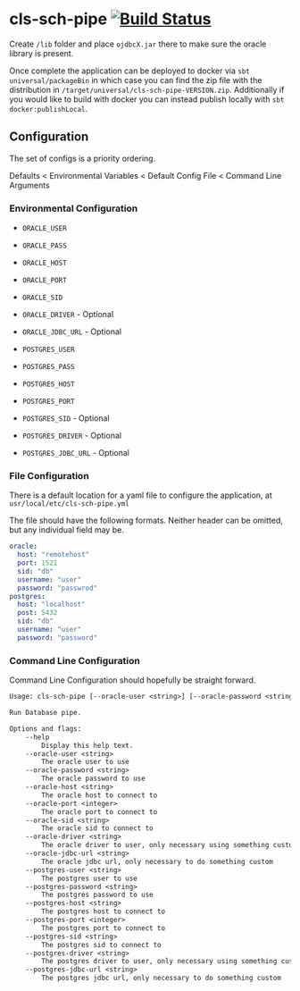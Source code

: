 # cls-sch-pipe [![Build Status](https://travis-ci.com/ChristopherDavenport/cls-sch-pipe.svg?token=PjFgW8EghY9gMM1rAphk&branch=master)](https://travis-ci.com/ChristopherDavenport/cls-sch-pipe)

Create `/lib` folder and place `ojdbcX.jar` there to make sure the oracle library is present.

Once complete the application can be deployed to docker via  `sbt universal/packageBin` in which case you can find the
zip file with the distribution in `/target/universal/cls-sch-pipe-VERSION.zip`. Additionally if you would like to
build with docker you can instead publish locally with `sbt docker:publishLocal`.

## Configuration

The set of configs is a priority ordering.

Defaults <  Environmental Variables < Default Config File < Command Line Arguments

### Environmental Configuration

- `ORACLE_USER`
- `ORACLE_PASS`
- `ORACLE_HOST`
- `ORACLE_PORT`
- `ORACLE_SID`
- `ORACLE_DRIVER` - Optional
- `ORACLE_JDBC_URL` - Optional

- `POSTGRES_USER`
- `POSTGRES_PASS`
- `POSTGRES_HOST`
- `POSTGRES_PORT`
- `POSTGRES_SID` - Optional
- `POSTGRES_DRIVER` - Optional
- `POSTGRES_JDBC_URL` - Optional

### File Configuration

There is a default location for a yaml file to configure the application, at `usr/local/etc/cls-sch-pipe.yml`

The file should have the following formats. Neither header can be omitted, but any individual field may be.

```yaml
oracle:
  host: "remotehost"
  port: 1521
  sid: "db"
  username: "user"
  password: "passwrod"
postgres:
  host: "localhost"
  post: 5432
  sid: "db"
  username: "user"
  password: "password"
```

### Command Line Configuration

Command Line Configuration should hopefully be straight forward.

```txt
Usage: cls-sch-pipe [--oracle-user <string>] [--oracle-password <string>] [--oracle-host <string>] [--oracle-port <integer>] [--oracle-sid <string>] [--oracle-driver <string>] [--oracle-jdbc-url <string>] [--postgres-user <string>] [--postgres-password <string>] [--postgres-host <string>] [--postgres-port <integer>] [--postgres-sid <string>] [--postgres-driver <string>] [--postgres-jdbc-url <string>]

Run Database pipe.

Options and flags:
    --help
        Display this help text.
    --oracle-user <string>
        The oracle user to use
    --oracle-password <string>
        The oracle password to use
    --oracle-host <string>
        The oracle host to connect to
    --oracle-port <integer>
        The oracle port to connect to
    --oracle-sid <string>
        The oracle sid to connect to
    --oracle-driver <string>
        The oracle driver to user, only necessary using something custom
    --oracle-jdbc-url <string>
        The oracle jdbc url, only necessary to do something custom
    --postgres-user <string>
        The postgres user to use
    --postgres-password <string>
        The postgres password to use
    --postgres-host <string>
        The postgres host to connect to
    --postgres-port <integer>
        The postgres port to connect to
    --postgres-sid <string>
        The postgres sid to connect to
    --postgres-driver <string>
        The postgres driver to user, only necessary using something custom
    --postgres-jdbc-url <string>
        The postgres jdbc url, only necessary to do something custom
```